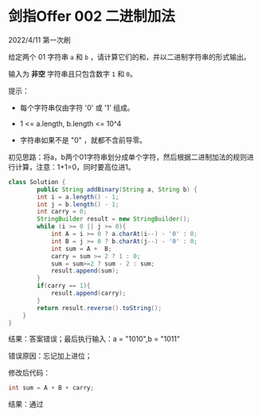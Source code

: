 # 剑指Offer 002 二进制加法

2022/4/11 第一次刷

给定两个 01 字符串 `a` 和 `b` ，请计算它们的和，并以二进制字符串的形式输出。

输入为 **非空** 字符串且只包含数字 `1` 和 `0`。

提示：

- 每个字符串仅由字符 '0' 或 '1' 组成。

- 1 <= a.length, b.length <= 10^4

- 字符串如果不是 "0" ，就都不含前导零。

初见思路：将a，b两个01字符串划分成单个字符，然后根据二进制加法的规则进行计算，注意：1+1=0，同时要高位进1。 

```java
class Solution {
        public String addBinary(String a, String b) {
        int i = a.length() - 1;
        int j = b.length() - 1;
        int carry = 0;
        StringBuilder result = new StringBuilder();
        while (i >= 0 || j >= 0){
            int A = i >= 0 ? a.charAt(i--) - '0' : 0;
            int B = j >= 0 ? b.charAt(j--) - '0' : 0;
            int sum = A +  B;
            carry = sum >= 2 ? 1 : 0;
            sum = sum>=2 ? sum - 2 : sum;
            result.append(sum);
        }
        if(carry == 1){
            result.append(carry);
        }
        return result.reverse().toString();
    }
}
```

结果：答案错误；最后执行输入：a = "1010",b = "1011"

错误原因：忘记加上进位；

修改后代码：

```java
int sum = A + B + carry;
```

结果：通过
